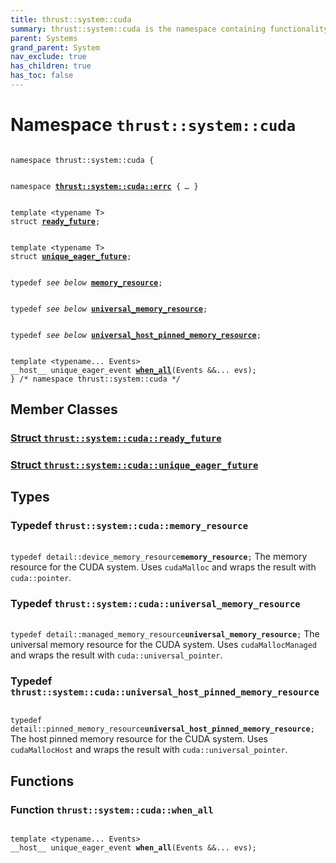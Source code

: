 ```yaml
---
title: thrust::system::cuda
summary: thrust::system::cuda is the namespace containing functionality for allocating, manipulating, and deallocating memory available to Thrust's CUDA backend system. The identifiers are provided in a separate namespace underneath thrust::system for import convenience but are also aliased in the top-level thrust::cuda namespace for easy access. 
parent: Systems
grand_parent: System
nav_exclude: true
has_children: true
has_toc: false
---
```


# Namespace `thrust::system::cuda`

<code class="doxybook">
<span>namespace thrust::system::cuda {</span>
<br>
<span>namespace <b><a href="{{ site.baseurl }}/api/namespaces/namespacethrust_1_1system_1_1cuda_1_1errc.html">thrust::system::cuda::errc</a></b> { <i>…</i> }</span>
<br>
<span>template &lt;typename T&gt;</span>
<span>struct <b><a href="{{ site.baseurl }}/api/classes/structthrust_1_1system_1_1cuda_1_1ready__future.html">ready&#95;future</a></b>;</span>
<br>
<span>template &lt;typename T&gt;</span>
<span>struct <b><a href="{{ site.baseurl }}/api/classes/structthrust_1_1system_1_1cuda_1_1unique__eager__future.html">unique&#95;eager&#95;future</a></b>;</span>
<br>
<span>typedef <i>see below</i> <b><a href="{{ site.baseurl }}/api/namespaces/namespacethrust_1_1system_1_1cuda.html#typedef-memory-resource">memory&#95;resource</a></b>;</span>
<br>
<span>typedef <i>see below</i> <b><a href="{{ site.baseurl }}/api/namespaces/namespacethrust_1_1system_1_1cuda.html#typedef-universal-memory-resource">universal&#95;memory&#95;resource</a></b>;</span>
<br>
<span>typedef <i>see below</i> <b><a href="{{ site.baseurl }}/api/namespaces/namespacethrust_1_1system_1_1cuda.html#typedef-universal-host-pinned-memory-resource">universal&#95;host&#95;pinned&#95;memory&#95;resource</a></b>;</span>
<br>
<span>template &lt;typename... Events&gt;</span>
<span>__host__ unique_eager_event </span><span><b><a href="{{ site.baseurl }}/api/namespaces/namespacethrust_1_1system_1_1cuda.html#function-when-all">when&#95;all</a></b>(Events &&... evs);</span>
<span>} /* namespace thrust::system::cuda */</span>
</code>

## Member Classes

<h3 id="struct-thrustsystemcudaready-future">
<a href="{{ site.baseurl }}/api/classes/structthrust_1_1system_1_1cuda_1_1ready__future.html">Struct <code>thrust::system::cuda::ready&#95;future</code>
</a>
</h3>

<h3 id="struct-thrustsystemcudaunique-eager-future">
<a href="{{ site.baseurl }}/api/classes/structthrust_1_1system_1_1cuda_1_1unique__eager__future.html">Struct <code>thrust::system::cuda::unique&#95;eager&#95;future</code>
</a>
</h3>


## Types

<h3 id="typedef-memory-resource">
Typedef <code>thrust::system::cuda::memory&#95;resource</code>
</h3>

<code class="doxybook">
<span>typedef detail::device_memory_resource<b>memory_resource</b>;</span></code>
The memory resource for the CUDA system. Uses <code>cudaMalloc</code> and wraps the result with <code>cuda::pointer</code>. 

<h3 id="typedef-universal-memory-resource">
Typedef <code>thrust::system::cuda::universal&#95;memory&#95;resource</code>
</h3>

<code class="doxybook">
<span>typedef detail::managed_memory_resource<b>universal_memory_resource</b>;</span></code>
The universal memory resource for the CUDA system. Uses <code>cudaMallocManaged</code> and wraps the result with <code>cuda::universal&#95;pointer</code>. 

<h3 id="typedef-universal-host-pinned-memory-resource">
Typedef <code>thrust::system::cuda::universal&#95;host&#95;pinned&#95;memory&#95;resource</code>
</h3>

<code class="doxybook">
<span>typedef detail::pinned_memory_resource<b>universal_host_pinned_memory_resource</b>;</span></code>
The host pinned memory resource for the CUDA system. Uses <code>cudaMallocHost</code> and wraps the result with <code>cuda::universal&#95;pointer</code>. 


## Functions

<h3 id="function-when-all">
Function <code>thrust::system::cuda::when&#95;all</code>
</h3>

<code class="doxybook">
<span>template &lt;typename... Events&gt;</span>
<span>__host__ unique_eager_event </span><span><b>when_all</b>(Events &&... evs);</span></code>

